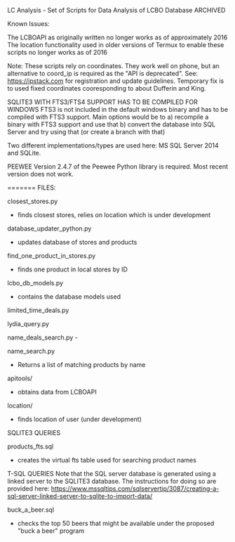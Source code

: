 LC Analysis - Set of Scripts for Data Analysis of LCBO Database
ARCHIVED

Known Issues:

The LCBOAPI as originally written no longer works as of approximately 2016
The location functionality used in older versions of Termux to enable these scripts no longer works as of 2016 

Note: These scripts rely on coordinates. They work well on phone, but an
alternative to coord_ip is required as the "API is deprecated".
See: https://ipstack.com for registration and update guidelines.
Temporary fix is to used fixed coordinates cooresponding to about Dufferin and King.

SQLITE3 WITH FTS3/FTS4 SUPPORT HAS TO BE COMPILED FOR WINDOWS
FTS3 is not included in the default windows binary and has to be compiled with FTS3
support. Main options would be to
 a) recompile a binary with FTS3 support and use that
 b) convert the database into SQL Server and try using that (or create a branch with that)

 Two different implementations/types are used here: MS SQL Server 2014 and SQLite.
 
PEEWEE
Version 2.4.7 of the Peewee Python library is required. Most recent version does not work.

=======
FILES:

closest_stores.py
- finds closest stores, relies on location which is under development

database_updater_python.py
- updates database of stores and products

find_one_product_in_stores.py
- finds one product in local stores by ID

lcbo_db_models.py
- contains the database models used

limited_time_deals.py

lydia_query.py

name_deals_search.py -

name_search.py
- Returns a list of matching products by name

apitools/ 
- obtains data from LCBOAPI

location/ 
- finds location of user (under development)

SQLITE3 QUERIES

products_fts.sql
- creates the virtual fts table used for searching product names

T-SQL QUERIES
Note that the SQL server database is generated using a linked server
to the SQLITE3 database. The instructions for doing so are provided here:
https://www.mssqltips.com/sqlservertip/3087/creating-a-sql-server-linked-server-to-sqlite-to-import-data/

buck_a_beer.sql
- checks the top 50 beers that might be available under the proposed "buck a beer"
	program


